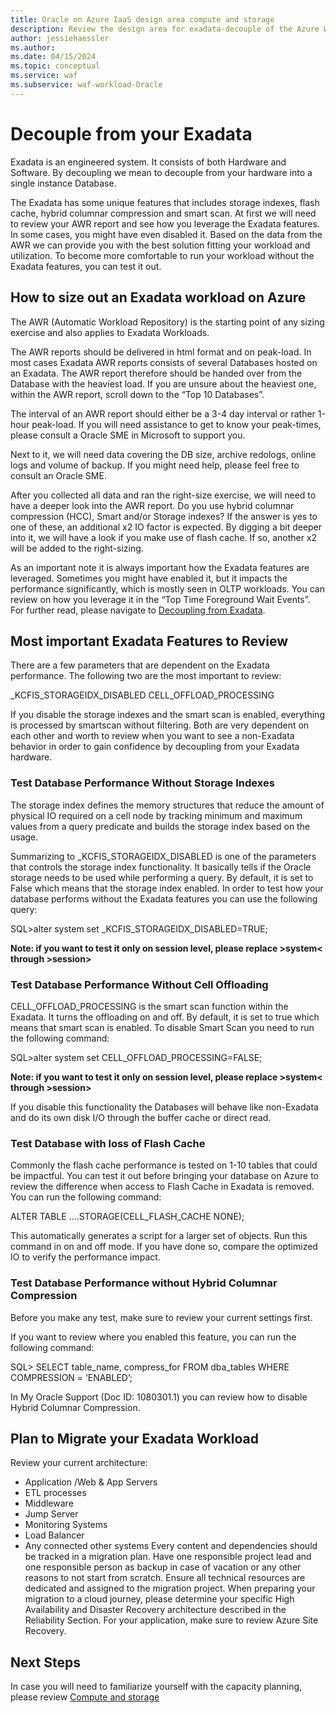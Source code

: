 ```yaml
---
title: Oracle on Azure IaaS design area compute and storage
description: Review the design area for exadata-decouple of the Azure Well-Architected Framework. See how to apply these principles to Oracle on Azure IaaS workloads.
author: jessiehaessler
ms.author: 
ms.date: 04/15/2024
ms.topic: conceptual
ms.service: waf
ms.subservice: waf-workload-Oracle
---
```


# Decouple from your Exadata

Exadata is an engineered system. It consists of both Hardware and Software. By decoupling we mean to decouple from your hardware into a single instance Database.

The Exadata has some unique features that includes storage indexes, flash cache, hybrid columnar compression and smart scan. 
At first we will need to review your AWR report and see how you leverage the Exadata features. In some cases, you might have even disabled it. 
Based on the data from the AWR we can provide you with the best solution fitting your workload and utilization. 
To become more comfortable to run your workload without the Exadata features, you can test it out. 

## How to size out an Exadata workload on Azure

The AWR (Automatic Workload Repository) is the starting point of any sizing exercise and also applies to Exadata Workloads. 

The AWR reports should be delivered in html format and on peak-load. In most cases Exadata AWR reports consists of several Databases hosted on an Exadata. The AWR report therefore should be handed over from the Database with the heaviest load. If you are unsure about the heaviest one, within the AWR report, scroll down to the “Top 10 Databases”. 

The interval of an AWR report should either be a 3-4 day interval or rather 1-hour peak-load. If you will need assistance to get to know your peak-times, please consult a Oracle SME in Microsoft to support you.

Next to it, we will need data covering the DB size, archive redologs, online logs and volume of backup. If you might need help, please feel free to consult an Oracle SME. 

After you collected all data and ran the right-size exercise, we will need to have a deeper look into the AWR report. Do you use hybrid columnar compression (HCC), Smart and/or Storage indexes? If the answer is yes to one of these, an additional x2 IO factor is expected. By digging a bit deeper into it, we will have a look if you make use of flash cache. If so, another x2 will be added to the right-sizing. 

As an important note it is always important how the Exadata features are leveraged. Sometimes you might have enabled it, but it impacts the performance significantly, which is mostly seen in OLTP workloads. 
You can review on how you leverage it in the “Top Time Foreground Wait Events”. For further read, please navigate to [Decoupling from Exadata](https://learn.microsoft.com/en-us/azure/azure-netapp-files/performance-oracle-multiple-volumes#decoupling-from-exadata).

## Most important Exadata Features to Review

There are a few parameters that are dependent on the Exadata performance. The following two are the most important to review:

_KCFIS_STORAGEIDX_DISABLED
CELL_OFFLOAD_PROCESSING

If you disable the storage indexes and the smart scan is enabled, everything is processed by smartscan without filtering. 
Both are very dependent on each other and worth to review when you want to see a non-Exadata behavior in order to gain confidence by decoupling from your Exadata hardware. 

### Test Database Performance Without Storage Indexes

The storage index defines the memory structures that reduce the amount of physical IO required on a cell node by tracking minimum and maximum values from a query predicate and builds the storage index based on the usage.

Summarizing to _KCFIS_STORAGEIDX_DISABLED is one of the parameters that controls the storage index functionality. It basically tells if the Oracle storage needs to be used while performing a query. 
By default, it is set to False which means that the storage index enabled. 
In order to test how your database performs without the Exadata features you can use the following query:

SQL>alter system set _KCFIS_STORAGEIDX_DISABLED=TRUE;

**Note: if you want to test it only on session level, please replace >system< through >session>**

### Test Database Performance Without Cell Offloading

CELL_OFFLOAD_PROCESSING is the smart scan function within the Exadata. It turns the offloading on and off. By default, it is set to true which means that smart scan is enabled. 
To disable Smart Scan you need to run the following command: 

SQL>alter system set CELL_OFFLOAD_PROCESSING=FALSE;

**Note: if you want to test it only on session level, please replace >system< through >session>**

If you disable this functionality the Databases will behave like non-Exadata and do its own disk I/O through the buffer cache or direct read.

### Test Database with loss of Flash Cache

Commonly the flash cache performance is tested on 1-10 tables that could be impactful.  You can test it out before bringing your database on Azure to review the difference when access to Flash Cache in Exadata is removed.
You can run the following command: 

ALTER TABLE ….STORAGE(CELL_FLASH_CACHE NONE);

This automatically generates a script for a larger set of objects. Run this command in on and off mode. If you have done so, compare the optimized IO to verify the performance impact.

### Test Database Performance without Hybrid Columnar Compression

Before you make any test, make sure to review your current settings first. 

If you want to review where you enabled this feature, you can run the following command: 

SQL> SELECT table_name, compress_for 
FROM  dba_tables 
WHERE COMPRESSION = ‘ENABLED’;

In My Oracle Support (Doc ID: 1080301.1) you can review how to disable Hybrid Columnar Compression. 

## Plan to Migrate your Exadata Workload

Review your current architecture:
-	Application /Web & App Servers
-	ETL processes
-	Middleware
-	Jump Server 
-	Monitoring Systems
-	Load Balancer
-	Any connected other systems
Every content and dependencies should be tracked in a migration plan. Have one responsible project lead and one responsible person as backup in case of vacation or any other reasons to not start from scratch. Ensure all technical resources are dedicated and assigned to the migration project.
When preparing your migration to a cloud journey, please determine your specific High Availability and Disaster Recovery architecture described in the Reliability Section.
For your application, make sure to review Azure Site Recovery.

## Next Steps

In case you will need to familiarize yourself with the capacity planning, please review [Compute and storage](choose-compute-storage.md)


